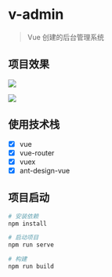 # v-admin

> Vue 创建的后台管理系统

## 项目效果

![](http://cdn-blog.liusixin.cn/WX20181024-200617@2x.png)

![](http://cdn-blog.liusixin.cn/WX20181024-200727@2x.png)

## 使用技术栈

- [x] vue
- [x] vue-router
- [x] vuex
- [x] ant-design-vue

## 项目启动

```sh
# 安装依赖
npm install

# 启动项目
npm run serve

# 构建
npm run build
```
